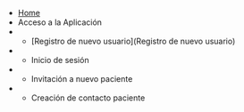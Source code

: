 * [Home](Home)
* Acceso a la Aplicación
* * [Registro de nuevo usuario](Registro de nuevo usuario)
* * Inicio de sesión
* * Invitación a nuevo paciente
* * Creación de contacto paciente
